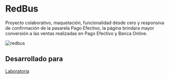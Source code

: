 
# RedBus


Proyecto colaborativo, maquetación, funcionalidad desde cero y responsiva de confirmación de la pasarela Pago Efectivo, la página brindara mayor conversión a las ventas realizadas en Pago Efectivo y Banca Online.

![redbus](https://user-images.githubusercontent.com/32285958/38003425-17add1d2-31fd-11e8-9e53-2324c264690a.PNG)

## Desarrollado para 
[Laboratoria](http://laboratoria.la)